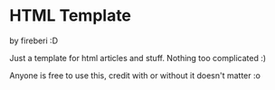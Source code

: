 # HTML Template
by fireberi :D

Just a template for html articles and stuff. Nothing too complicated :)

Anyone is free to use this, credit with or without it doesn't matter :o
